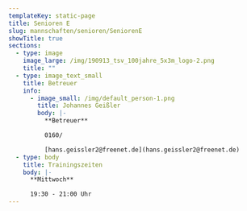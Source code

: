 ```yaml
---
templateKey: static-page
title: Senioren E
slug: mannschaften/senioren/SeniorenE
showTitle: true
sections:
  - type: image
    image_large: /img/190913_tsv_100jahre_5x3m_logo-2.png
    title: ""
  - type: image_text_small
    title: Betreuer
    info:
      - image_small: /img/default_person-1.png
        title: Johannes Geißler
        body: |-
          **Betreuer**

          0160/

          [hans.geissler2@freenet.de](hans.geissler2@freenet.de)
  - type: body
    title: Trainingszeiten
    body: |-
      **Mittwoch**

      19:30 - 21:00 Uhr
---
```

